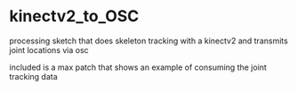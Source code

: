 # kinectv2_to_OSC
processing sketch that does skeleton tracking with a kinectv2 and transmits joint locations via osc

included is a max patch that shows an example of consuming the joint tracking data
